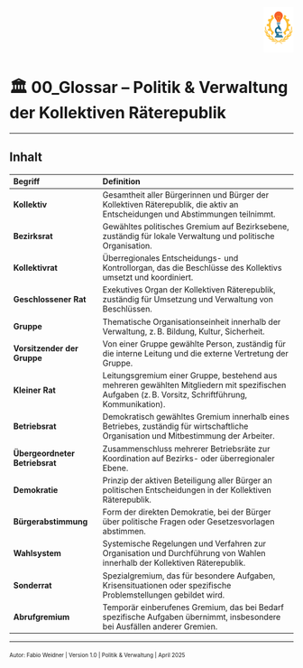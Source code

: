 <p align="right">
  <img src="https://raw.githubusercontent.com/hades-dux/Kollektive-Raeterepublik/main/Meta_und_Systemstruktur/logo_offiziell.png" alt="Logo der Kollektiven Räterepublik" height="80">
</p>

<!--
Autor: Fabio Weidner
Version: 1.0
Sektion: Politik & Verwaltung
Veröffentlichung: April 2025
-->

# 🏛️ 00_Glossar – Politik & Verwaltung der Kollektiven Räterepublik

---

## Inhalt

| Begriff | Definition |
|:--------|:-----------|
| **Kollektiv** | Gesamtheit aller Bürgerinnen und Bürger der Kollektiven Räterepublik, die aktiv an Entscheidungen und Abstimmungen teilnimmt. |
| **Bezirksrat** | Gewähltes politisches Gremium auf Bezirksebene, zuständig für lokale Verwaltung und politische Organisation. |
| **Kollektivrat** | Überregionales Entscheidungs- und Kontrollorgan, das die Beschlüsse des Kollektivs umsetzt und koordiniert. |
| **Geschlossener Rat** | Exekutives Organ der Kollektiven Räterepublik, zuständig für Umsetzung und Verwaltung von Beschlüssen. |
| **Gruppe** | Thematische Organisationseinheit innerhalb der Verwaltung, z. B. Bildung, Kultur, Sicherheit. |
| **Vorsitzender der Gruppe** | Von einer Gruppe gewählte Person, zuständig für die interne Leitung und die externe Vertretung der Gruppe. |
| **Kleiner Rat** | Leitungsgremium einer Gruppe, bestehend aus mehreren gewählten Mitgliedern mit spezifischen Aufgaben (z. B. Vorsitz, Schriftführung, Kommunikation). |
| **Betriebsrat** | Demokratisch gewähltes Gremium innerhalb eines Betriebes, zuständig für wirtschaftliche Organisation und Mitbestimmung der Arbeiter. |
| **Übergeordneter Betriebsrat** | Zusammenschluss mehrerer Betriebsräte zur Koordination auf Bezirks- oder überregionaler Ebene. |
| **Demokratie** | Prinzip der aktiven Beteiligung aller Bürger an politischen Entscheidungen in der Kollektiven Räterepublik. |
| **Bürgerabstimmung** | Form der direkten Demokratie, bei der Bürger über politische Fragen oder Gesetzesvorlagen abstimmen. |
| **Wahlsystem** | Systemische Regelungen und Verfahren zur Organisation und Durchführung von Wahlen innerhalb der Kollektiven Räterepublik. |
| **Sonderrat** | Spezialgremium, das für besondere Aufgaben, Krisensituationen oder spezifische Problemstellungen gebildet wird. |
| **Abrufgremium** | Temporär einberufenes Gremium, das bei Bedarf spezifische Aufgaben übernimmt, insbesondere bei Ausfällen anderer Gremien. |

---

<sub><sup>Autor: Fabio Weidner | Version 1.0 | Politik & Verwaltung | April 2025</sup></sub>

